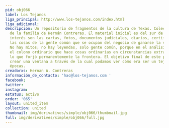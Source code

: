 ```yaml
---
pid: obj066
label: Los Tejanos
liga_principal: http://www.los-tejanos.com/index.html
liga_adicional: 
descripción: Un repositorio de fragmentos de la cultura de Texas. Colección con elementos
  de la familia de Hernán Contreras. El material inicial es del sur de Texas, de particular
  interés son las cartas, fotos, documentos judiciales, diarios, certificados, testamentos,
  las cosas de la gente común que se ocupan del negocio de ganarse la vida en la frontera.
  No hay mitos; no hay leyendas, solo gente común, porque en el análisis final, es
  el colono ordinario que hace cosas ordinarias en circunstancias extraordinarias
  lo que forjó permanentemente la frontera. El objetivo final de este proyecto es
  crear una ventana a través de la cual podamos ver cómo era ser un tejano en diferentes
  épocas.
creadorxs: Hernan A. Contreras
información_de_contacto: 'hac@los-tejanos.com '
facebook: 
twitter: 
instagram: 
estatus: activo
order: '065'
layout: united_item
collection: united
thumbnail: img/derivatives/simple/obj066/thumbnail.jpg
full: img/derivatives/simple/obj066/full.jpg
---
```

